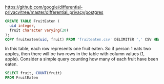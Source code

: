 https://github.com/google/differential-privacy/tree/master/differential_privacy/postgres


```sql
CREATE TABLE FruitEaten (
  uid integer,
  fruit character varying(20)
);
COPY fruiteaten(uid, fruit) FROM 'fruiteaten.csv' DELIMITER ',' CSV HEADER;
```

In this table, each row represents one fruit eaten. So if person 1 eats two apples, then there will be two rows in the table with column values (1, apple). Consider a simple query counting how many of each fruit have been eaten.

```sql
SELECT fruit, COUNT(fruit)
FROM FruitEaten
```